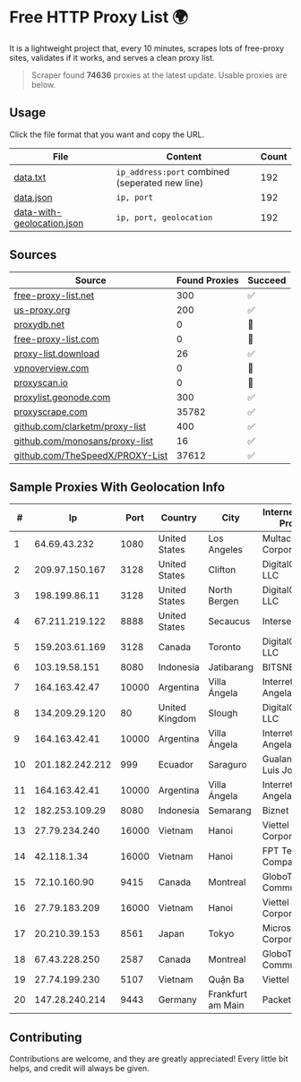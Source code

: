 
# Free HTTP Proxy List 🌍

It is a lightweight project that, every 10 minutes, scrapes lots of free-proxy sites, validates if it works, and serves a clean proxy list.


> Scraper found **74636** proxies at the latest update. Usable proxies are below.

## Usage

Click the file format that you want and copy the URL.


|File|Content|Count|
|----|-------|-----|
|[data.txt](https://raw.githubusercontent.com/themiralay/Proxy-List-World/master/data.txt)|`ip_address:port` combined (seperated new line)|192|
|[data.json](https://raw.githubusercontent.com/themiralay/Proxy-List-World/master/data.json)|`ip, port`|192|
|[data-with-geolocation.json](https://raw.githubusercontent.com/themiralay/Proxy-List-World/master/data-with-geolocation.json)|`ip, port, geolocation`|192|

## Sources

|Source|Found Proxies|Succeed|
|------|-------------|-------|
|[free-proxy-list.net](https://free-proxy-list.net)|300|✅|
|[us-proxy.org](https://www.us-proxy.org)|200|✅|
|[proxydb.net](http://proxydb.net)|0|🚫|
|[free-proxy-list.com](https://free-proxy-list.com/?page=&port=&type%5B%5D=http&type%5B%5D=https&up_time=0&search=Search)|0|🚫|
|[proxy-list.download](https://www.proxy-list.download/HTTP)|26|✅|
|[vpnoverview.com](https://vpnoverview.com/privacy/anonymous-browsing/free-proxy-servers)|0|🚫|
|[proxyscan.io](https://www.proxyscan.io)|0|🚫|
|[proxylist.geonode.com](https://proxylist.geonode.com/api/proxy-list?limit=300&page=1&sort_by=lastChecked&sort_type=desc&protocols=http,https)|300|✅|
|[proxyscrape.com](https://api.proxyscrape.com/v2/?request=displayproxies&protocol=http&timeout=10000&country=all&ssl=all&anonymity=all)|35782|✅|
|[github.com/clarketm/proxy-list](https://raw.githubusercontent.com/clarketm/proxy-list/master/proxy-list-raw.txt)|400|✅|
|[github.com/monosans/proxy-list](https://raw.githubusercontent.com/monosans/proxy-list/main/proxies/http.txt)|16|✅|
|[github.com/TheSpeedX/PROXY-List](https://raw.githubusercontent.com/TheSpeedX/PROXY-List/master/http.txt)|37612|✅|


## Sample Proxies With Geolocation Info

|#|Ip|Port|Country|City|Internet Service Provider|
|-|--|----|-------|----|-------------------------|
|1|64.69.43.232|1080|United States|Los Angeles|Multacom Corporation|
|2|209.97.150.167|3128|United States|Clifton|DigitalOcean, LLC|
|3|198.199.86.11|3128|United States|North Bergen|DigitalOcean, LLC|
|4|67.211.219.122|8888|United States|Secaucus|Interserver, Inc|
|5|159.203.61.169|3128|Canada|Toronto|DigitalOcean, LLC|
|6|103.19.58.151|8080|Indonesia|Jatibarang|BITSNET|
|7|164.163.42.47|10000|Argentina|Villa Ángela|Interret Villa Angela SRL|
|8|134.209.29.120|80|United Kingdom|Slough|DigitalOcean, LLC|
|9|164.163.42.41|10000|Argentina|Villa Ángela|Interret Villa Angela SRL|
|10|201.182.242.212|999|Ecuador|Saraguro|Gualan Japon Luis Joaquin|
|11|164.163.42.41|10000|Argentina|Villa Ángela|Interret Villa Angela SRL|
|12|182.253.109.29|8080|Indonesia|Semarang|Biznet Metronet|
|13|27.79.234.240|16000|Vietnam|Hanoi|Viettel Corporation|
|14|42.118.1.34|16000|Vietnam|Hanoi|FPT Telecom Company|
|15|72.10.160.90|9415|Canada|Montreal|GloboTech Communications|
|16|27.79.183.209|16000|Vietnam|Hanoi|Viettel Corporation|
|17|20.210.39.153|8561|Japan|Tokyo|Microsoft Corporation|
|18|67.43.228.250|2587|Canada|Montreal|GloboTech Communications|
|19|27.74.199.230|5107|Vietnam|Quận Ba|Viettel Group|
|20|147.28.240.214|9443|Germany|Frankfurt am Main|Packet Host, Inc.|



## Contributing

Contributions are welcome, and they are greatly appreciated! Every
little bit helps, and credit will always be given.

